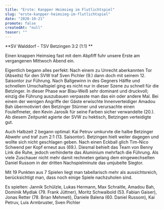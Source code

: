 ```yaml
---
title: "Erste: Kanpper Heimsieg im Flutlichtspiel"
slug: "erste-kanpper-heimsieg-im-flutlichtspiel"
date: "2020-10-21"
promote: false
createdAt: "null"
teaser: ""
---
```

**SV Walddorf - TSV Betzingen 3:2 (1:1) **


Einen knappen Heimsieg fast mit dem Abpfiff fuhr unsere Erste am vergangenen Mittwoch Abend ein.


Eigentlich begann alles perfekt: Nach einem zu Unrecht aberkannten Tor (Abseits) für den SVW traf Sven Pichler (9.) dann doch mit seinem 12. Saisontor zur Führung. Nach Ballgewinn in des Gegners Hälfte und schnellem Umschaltspiel ging es nicht nur in dieser Szene zu schnell für die Betzinger. In dieser Phase war Blau-Weiß sehr dominant und druckvoll; einzig die Führung auszubauen verpasste man das ein oder andere Mal. Bei einem der wenigen Angriffe der Gäste erwischte Innenverteidiger Amadou Bah übermotiviert den Betzinger Stürmer und verursachte einen Foulelfmeter, den Kevin Jarosik für seine Farben sicher verwandelte (20.). Ab diesem Zeitpunkt agierte der SVW zu hektisch, Betzingen verteidigte gut.


Auch Halbzeit 2 begann optimal: Kai Petruv umkurvte die halbe Betzinger Abwehr und traf zum 2:1 (13. Saisontor). Betzingen hielt weiter dagegen und wollte sich nicht geschlagen geben. Nach einen Eckball glich Tim-Nico Schwend per Kopf erneut aus (69.). Diesmal behielt das Team von Benny Link die Ruhe, jedoch verhinderte das Aluminium mehrfach die Führung. Als viele Zuschauer nicht mehr damit rechneten gelang dem eingewechselten Daniel Russom in der dritten Nachspielminute das umjubelte Siegtor.


Mit 19 Punkten aus 7 Spielen liegt man tabellarisch mehr als aussichtsreich, berücksichtigt man, dass noch einige Spiele nachzuholen sind.


Es spielten: Jannik Schülzle, Lukas Hermann, Max Schraitle, Amadou Bah, Dominik Mydlak (79. Frank Jüttner), Moritz Schwaibold (53. Fabian Gaiser), Jonas Retter (78. Brian Mehmeti), Daniele Balena (60. Daniel Russom), Kai Petruv, Luis Armbruster, Sven Pichler
